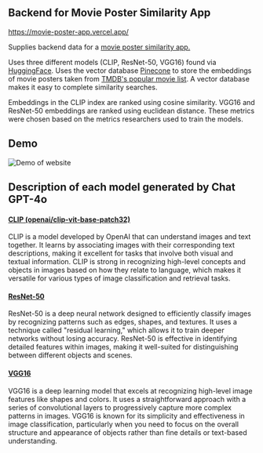 ## Backend for Movie Poster Similarity App

https://movie-poster-app.vercel.app/

Supplies backend data for a [movie poster similarity app.](https://github.com/Eli-Jensen/movie-poster-app)

Uses three different models (CLIP, ResNet-50, VGG16) found via [HuggingFace](https://huggingface.co/). Uses the vector database [Pinecone](https://www.pinecone.io/) to store the embeddings of movie posters taken from [TMDB's popular movie list](https://developer.themoviedb.org/reference/movie-popular-list). A vector database makes it easy to complete similarity searches.

Embeddings in the CLIP index are ranked using cosine similarity. VGG16 and ResNet-50 embeddings are ranked using euclidean distance. These metrics were chosen based on the metrics researchers used to train the models.

## Demo
![Demo of website](https://github.com/Eli-Jensen/movie-poster-model/blob/main/movie_site_demo.gif)

## Description of each model generated by Chat GPT-4o
#### [CLIP (openai/clip-vit-base-patch32)](https://huggingface.co/openai/clip-vit-base-patch32)
CLIP is a model developed by OpenAI that can understand images and text together. It learns by associating images with their corresponding text descriptions, making it excellent for tasks that involve both visual and textual information. CLIP is strong in recognizing high-level concepts and objects in images based on how they relate to language, which makes it versatile for various types of image classification and retrieval tasks.

#### [ResNet-50]((https://huggingface.co/microsoft/resnet-50))
ResNet-50 is a deep neural network designed to efficiently classify images by recognizing patterns such as edges, shapes, and textures. It uses a technique called "residual learning," which allows it to train deeper networks without losing accuracy. ResNet-50 is effective in identifying detailed features within images, making it well-suited for distinguishing between different objects and scenes.

#### [VGG16](https://huggingface.co/timm/vgg16.tv_in1k)
VGG16 is a deep learning model that excels at recognizing high-level image features like shapes and colors. It uses a straightforward approach with a series of convolutional layers to progressively capture more complex patterns in images. VGG16 is known for its simplicity and effectiveness in image classification, particularly when you need to focus on the overall structure and appearance of objects rather than fine details or text-based understanding.
